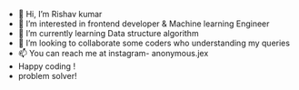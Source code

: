 - 👋 Hi, I’m Rishav kumar
- 👀 I’m interested in frontend developer & Machine learning Engineer
- 🌱 I’m currently learning Data structure algorithm
- 💞️ I’m looking to collaborate some coders who understanding my queries
- 📫 You can reach me at instagram- anonymous.jex
- Happy coding !
- problem solver!
  

<!---
rishav710/rishav710 is a ✨ special ✨ repository because its `README.md` (this file) appears on your GitHub profile.
You can click the Preview link to take a look at your changes.
--->
